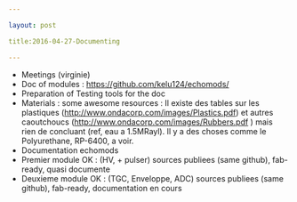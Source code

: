 ```yaml
---

layout: post

title:2016-04-27-Documenting

---
```



-   Meetings (virginie)
-   Doc of modules : https://github.com/kelu124/echomods/
-   Preparation of Testing tools for the doc
-   Materials : some awesome resources : Il existe des tables sur les
    plastiques (http://www.ondacorp.com/images/Plastics.pdf) et autres
    caoutchoucs (http://www.ondacorp.com/images/Rubbers.pdf ) mais rien
    de concluant (ref, eau a 1.5MRayl). Il y a des choses comme le
    Polyurethane, RP-6400, a voir.
-   Documentation echomods
-   Premier module OK : (HV, + pulser) sources publiees (same github),
    fab-ready, quasi documente
-   Deuxieme module OK : (TGC, Enveloppe, ADC) sources publiees (same
    github), fab-ready, documentation en cours

